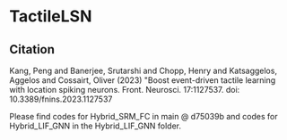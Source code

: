 # TactileLSN

## Citation ##
Kang, Peng and Banerjee, Srutarshi and Chopp, Henry and Katsaggelos, Aggelos and Cossairt, Oliver (2023) "Boost event-driven tactile learning with location spiking neurons. Front. Neurosci. 17:1127537. doi: 10.3389/fnins.2023.1127537

Please find codes for Hybrid_SRM_FC in main @ d75039b and codes for Hybrid_LIF_GNN in the Hybrid_LIF_GNN folder.

